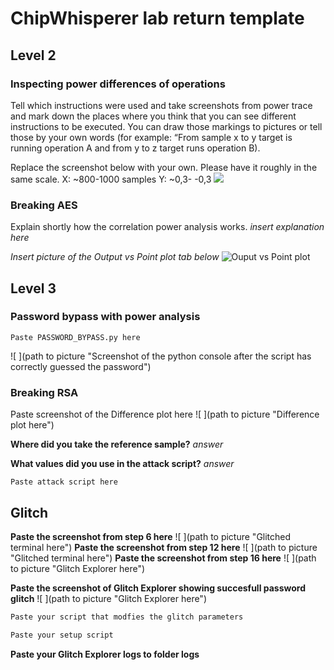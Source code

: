 # ChipWhisperer lab return template 

## Level 2
### Inspecting power differences of operations
Tell which instructions were used and take screenshots from power trace and mark down the places where you think that you can see different instructions to be executed. You can draw those markings to pictures or tell those by your own words (for example: “From sample x to y target is running operation A and from y to z target runs operation B).

Replace the screenshot below with your own. Please have it roughly in the same scale.
X: ~800-1000 samples Y: ~0,3- -0,3
![ ](https://github.com/Nicceboy/CompSec/blob/master/Return_Instructions/images/esimerkkilab2.png  "Traces")

### Breaking AES

Explain shortly how the correlation power analysis works.
*insert explanation here*

*Insert picture of the Output vs Point plot tab below*
![](pathtopicture "Ouput vs Point plot")

## Level 3

### Password bypass with power analysis

```
Paste PASSWORD_BYPASS.py here
```

![ ](path to picture  "Screenshot of the python console after the script has correctly guessed the password")

### Breaking RSA

Paste screenshot of the Difference plot here
![ ](path to picture  "Difference plot here")

__Where did you take the reference sample?__
*answer*

__What values did you use in the attack script?__
*answer*
```
Paste attack script here
```


## Glitch
**Paste the screenshot from step 6 here**
![ ](path to picture  "Glitched terminal here")
**Paste the screenshot from step 12 here**
![ ](path to picture  "Glitched terminal here")
**Paste the screenshot from step 16 here**
![ ](path to picture  "Glitch Explorer here")

**Paste the screenshot of Glitch Explorer showing succesfull password glitch**
![ ](path to picture  "Glitch Explorer here")

```python
Paste your script that modfies the glitch parameters
```
```python
Paste your setup script
```
**Paste your Glitch Explorer logs to folder logs**